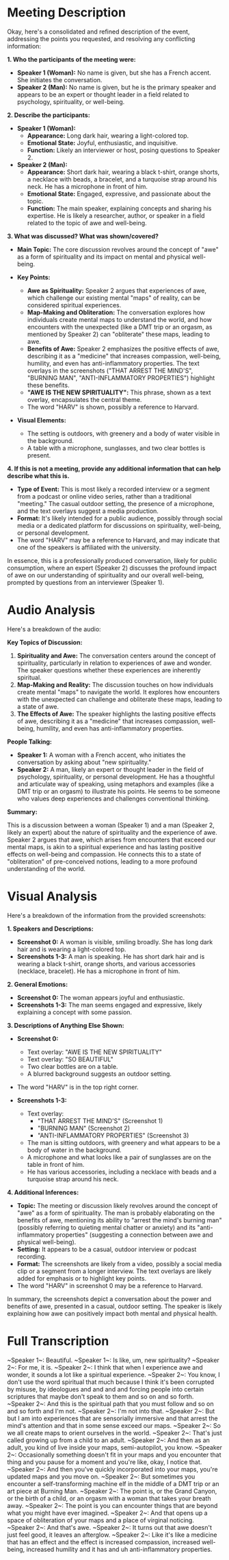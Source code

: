 # Meeting Description

Okay, here's a consolidated and refined description of the event, addressing the points you requested, and resolving any conflicting information:

**1. Who the participants of the meeting were:**

*   **Speaker 1 (Woman):** No name is given, but she has a French accent. She initiates the conversation.
*   **Speaker 2 (Man):** No name is given, but he is the primary speaker and appears to be an expert or thought leader in a field related to psychology, spirituality, or well-being.

**2. Describe the participants:**

*   **Speaker 1 (Woman):**
    *   **Appearance:** Long dark hair, wearing a light-colored top.
    *   **Emotional State:** Joyful, enthusiastic, and inquisitive.
    *   **Function:** Likely an interviewer or host, posing questions to Speaker 2.
*   **Speaker 2 (Man):**
    *   **Appearance:** Short dark hair, wearing a black t-shirt, orange shorts, a necklace with beads, a bracelet, and a turquoise strap around his neck. He has a microphone in front of him.
    *   **Emotional State:** Engaged, expressive, and passionate about the topic.
    *   **Function:** The main speaker, explaining concepts and sharing his expertise. He is likely a researcher, author, or speaker in a field related to the topic of awe and well-being.

**3. What was discussed? What was shown/covered?**

*   **Main Topic:** The core discussion revolves around the concept of "awe" as a form of spirituality and its impact on mental and physical well-being.
*   **Key Points:**
    *   **Awe as Spirituality:** Speaker 2 argues that experiences of awe, which challenge our existing mental "maps" of reality, can be considered spiritual experiences.
    *   **Map-Making and Obliteration:** The conversation explores how individuals create mental maps to understand the world, and how encounters with the unexpected (like a DMT trip or an orgasm, as mentioned by Speaker 2) can "obliterate" these maps, leading to awe.
    *   **Benefits of Awe:** Speaker 2 emphasizes the positive effects of awe, describing it as a "medicine" that increases compassion, well-being, humility, and even has anti-inflammatory properties. The text overlays in the screenshots ("THAT ARREST THE MIND'S", "BURNING MAN", "ANTI-INFLAMMATORY PROPERTIES") highlight these benefits.
    *   **"AWE IS THE NEW SPIRITUALITY":** This phrase, shown as a text overlay, encapsulates the central theme.
    *   The word "HARV" is shown, possibly a reference to Harvard.

*   **Visual Elements:**
    *   The setting is outdoors, with greenery and a body of water visible in the background.
    *   A table with a microphone, sunglasses, and two clear bottles is present.

**4. If this is not a meeting, provide any additional information that can help describe what this is.**

*   **Type of Event:** This is most likely a recorded interview or a segment from a podcast or online video series, rather than a traditional "meeting." The casual outdoor setting, the presence of a microphone, and the text overlays suggest a media production.
*   **Format:** It's likely intended for a public audience, possibly through social media or a dedicated platform for discussions on spirituality, well-being, or personal development.
*   The word "HARV" may be a reference to Harvard, and may indicate that one of the speakers is affiliated with the university.

In essence, this is a professionally produced conversation, likely for public consumption, where an expert (Speaker 2) discusses the profound impact of awe on our understanding of spirituality and our overall well-being, prompted by questions from an interviewer (Speaker 1).



# Audio Analysis

Here's a breakdown of the audio:

**Key Topics of Discussion:**

1.  **Spirituality and Awe:** The conversation centers around the concept of spirituality, particularly in relation to experiences of awe and wonder. The speaker questions whether these experiences are inherently spiritual.
2.  **Map-Making and Reality:** The discussion touches on how individuals create mental "maps" to navigate the world. It explores how encounters with the unexpected can challenge and obliterate these maps, leading to a state of awe.
3.  **The Effects of Awe:** The speaker highlights the lasting positive effects of awe, describing it as a "medicine" that increases compassion, well-being, humility, and even has anti-inflammatory properties.

**People Talking:**

*   **Speaker 1:** A woman with a French accent, who initiates the conversation by asking about "new spirituality."
*   **Speaker 2:** A man, likely an expert or thought leader in the field of psychology, spirituality, or personal development. He has a thoughtful and articulate way of speaking, using metaphors and examples (like a DMT trip or an orgasm) to illustrate his points. He seems to be someone who values deep experiences and challenges conventional thinking.

**Summary:**

This is a discussion between a woman (Speaker 1) and a man (Speaker 2, likely an expert) about the nature of spirituality and the experience of awe. Speaker 2 argues that awe, which arises from encounters that exceed our mental maps, is akin to a spiritual experience and has lasting positive effects on well-being and compassion. He connects this to a state of "obliteration" of pre-conceived notions, leading to a more profound understanding of the world.



# Visual Analysis

Here's a breakdown of the information from the provided screenshots:

**1. Speakers and Descriptions:**

*   **Screenshot 0:** A woman is visible, smiling broadly. She has long dark hair and is wearing a light-colored top.
*   **Screenshots 1-3:** A man is speaking. He has short dark hair and is wearing a black t-shirt, orange shorts, and various accessories (necklace, bracelet). He has a microphone in front of him.

**2. General Emotions:**

*   **Screenshot 0:** The woman appears joyful and enthusiastic.
*   **Screenshots 1-3:** The man seems engaged and expressive, likely explaining a concept with some passion.

**3. Descriptions of Anything Else Shown:**

*   **Screenshot 0:**
    *   Text overlay: "AWE IS THE NEW SPIRITUALITY"
    *   Text overlay: "SO BEAUTIFUL"
    *   Two clear bottles are on a table.
    *   A blurred background suggests an outdoor setting.
*    The word "HARV" is in the top right corner.

*   **Screenshots 1-3:**
    *   Text overlay:
        *   "THAT ARREST THE MIND'S" (Screenshot 1)
        *   "BURNING MAN" (Screenshot 2)
        *   "ANTI-INFLAMMATORY PROPERTIES" (Screenshot 3)
    *   The man is sitting outdoors, with greenery and what appears to be a body of water in the background.
    *   A microphone and what looks like a pair of sunglasses are on the table in front of him.
    *   He has various accessories, including a necklace with beads and a turquoise strap around his neck.

**4. Additional Inferences:**

*   **Topic:** The meeting or discussion likely revolves around the concept of "awe" as a form of spirituality. The man is probably elaborating on the benefits of awe, mentioning its ability to "arrest the mind's burning man" (possibly referring to quieting mental chatter or anxiety) and its "anti-inflammatory properties" (suggesting a connection between awe and physical well-being).
*   **Setting:** It appears to be a casual, outdoor interview or podcast recording.
*   **Format:** The screenshots are likely from a video, possibly a social media clip or a segment from a longer interview. The text overlays are likely added for emphasis or to highlight key points.
*   The word "HARV" in screenshot 0 may be a reference to Harvard.

In summary, the screenshots depict a conversation about the power and benefits of awe, presented in a casual, outdoor setting. The speaker is likely explaining how awe can positively impact both mental and physical health.



# Full Transcription

~Speaker 1~: Beautiful.
~Speaker 1~: Is like, um, new spirituality?
~Speaker 2~: For me, it is.
~Speaker 2~: I think that when I experience awe and wonder, it sounds a lot like a spiritual experience.
~Speaker 2~: You know, I don't use the word spiritual that much because I think it's been corrupted by misuse, by ideologues and and and and forcing people into certain scriptures that maybe don't speak to them and so on and so forth.
~Speaker 2~: And this is the spiritual path that you must follow and so on and so forth and I'm not.
~Speaker 2~: I'm not into that.
~Speaker 2~: But but I am into experiences that are sensorially immersive and that arrest the mind's attention and that in some sense exceed our maps.
~Speaker 2~: So we all create maps to orient ourselves in the world.
~Speaker 2~: That's just called growing up from a child to an adult.
~Speaker 2~: And then as an adult, you kind of live inside your maps, semi-autopilot, you know.
~Speaker 2~: Occasionally something doesn't fit in your maps and you encounter that thing and you pause for a moment and you're like, okay, I notice that.
~Speaker 2~: And then you've quickly incorporated into your maps, you're updated maps and you move on.
~Speaker 2~: But sometimes you encounter a self-transforming machine elf in the middle of a DMT trip or an art piece at Burning Man.
~Speaker 2~: The point is, or the Grand Canyon, or the birth of a child, or an orgasm with a woman that takes your breath away.
~Speaker 2~: The point is you can encounter things that are beyond what you might have ever imagined.
~Speaker 2~: And that opens up a space of obliteration of your maps and a place of virginal noticing.
~Speaker 2~: And that's awe.
~Speaker 2~: It turns out that awe doesn't just feel good, it leaves an afterglow.
~Speaker 2~: Like it's like a medicine that has an effect and the effect is increased compassion, increased well-being, increased humility and it has and uh anti-inflammatory properties.